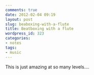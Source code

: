 ```yaml
---
comments: true
date: 2012-02-04 09:19
layout: post
slug: beaboxing-with-a-flute
title: Beatboxing with a flute
wordpress_id: 323
categories:
- notes
tags:
- music
---
```


This is just amazing at so many levels....









